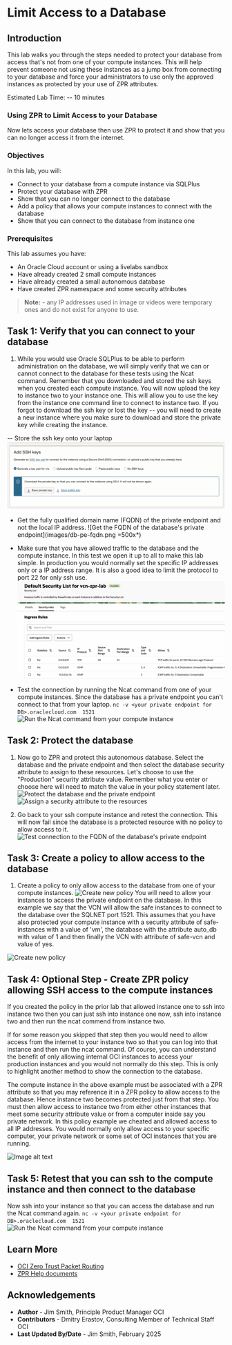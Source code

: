 # Limit Access to a Database

## Introduction

This lab walks you through the steps needed to protect your database from access that's not from one of your compute instances. This will help prevent someone not using these instances as a jump box from connecting to your database and force your administrators to use only the approved instances as protected by your use of ZPR attributes.

Estimated Lab Time: -- 10 minutes

### Using ZPR to Limit Access to your Database

Now lets access your database then use ZPR to protect it and show that you can no longer access it from the internet.

### Objectives

In this lab, you will:

* Connect to your database from a compute instance via SQLPlus
* Protect your database with ZPR
* Show that you can no longer connect to the database
* Add a policy that allows your compute instances to connect with the database
* Show that you can connect to the database from instance one

### Prerequisites

This lab assumes you have:

* An Oracle Cloud account or using a livelabs sandbox
* Have already created 2 small compute instances
* Have already created a small autonomous database
* Have created ZPR namespace and some security attributes

> **Note:** - any IP addresses used in image or videos were temporary ones and do not exist for anyone to use.

## Task 1: Verify that you can connect to your database

1. While you would use Oracle SQLPlus to be able to perform administration on the database, we will simply verify that we can or cannot connect to the database for these tests using the Ncat command.
Remember that you downloaded and stored the ssh keys when you created each compute instance. You will now upload the key to instance two to your instance one. This will allow you to use the key from the instance one command line to connect to instance two. If you forgot to download the ssh key or lost the key -- you will need to create a new instance where you make sure to download and store the private key while creating the instance.

-- Store the ssh key onto your laptop
![Make sure that you have the ssh key for the instance](images/download-ssh-private-key.png)

* Get the fully qualified domain name (FQDN) of the private endpoint and not the local IP address.
![Get the FQDN of the database's private endpoint](images/db-pe-fqdn.png =500x*)

* Make sure that you have allowed traffic to the database and the compute instance. In this test we open it up to all to make this lab simple. In production you would normally set the specific IP addresses only or a IP address range. It is also a good idea to limit the protocol to port 22 for only ssh use.
![Allow all IP addresses or at least your IPs](images/ingress-rules.png)

* Test the connection by running the Ncat command from one of your compute instances. Since the database has a private endpoint you can't connect to that from your laptop.
```nc -v <your private endpoint for DB>.oraclecloud.com  1521```
![Run the Ncat command from your compute instance](images/terminal-test-connect-instance.png)

## Task 2: Protect the database

<!-- I think for this tutorial use case you should be more specific with your sec attrs naming and value. For example, you will have seen in my tutorial (https://docs.oracle.com/en/learn/config-oci-zpr/index.html), I was quite prescriptive and meaningful with the sec attrs names and values. -->

1. Now go to ZPR and protect this autonomous database. Select the database and the private endpoint and then select the database security attribute to assign to these resources.
Let's choose to use the "Production" security attribute value. Remember what you enter or choose here will need to match the value in your policy statement later.
![Protect the database and the private endpoint](images/protect-resource.png)
![Assign a security attribute to the resources](images/protect-resource-2.png)

1. Go back to your ssh compute instance and retest the connection. This will now fail since the database is a protected resource with no policy to allow access to it.
![Test connection to the FQDN of the database's private endpoint](images/pe-timeout.png)

## Task 3: Create a policy to allow access to the database

1. Create a policy to only allow access to the database from one of your compute instances.
![Create new policy](images/zpr-db-policy.png)
You will need to allow your instances to access the private endpoint on the database. In this example we say that the VCN will allow the safe instances to connect to the database over the SQLNET port 1521. This assumes that you have also protected your compute instance with a security attribute of safe-instances with a value of 'vm', the database with the attribute auto_db with value of 1 and then finally the VCN with attribute of safe-vcn and value of yes.

![Create new policy](images/zpr-db-policy.png)

## Task 4: Optional Step - Create ZPR policy allowing SSH access to the compute instances

If you created the policy in the prior lab that allowed instance one to ssh into instance two then you can just ssh into instance one now, ssh into instance two and then run the ncat commend from instance two.

If for some reason you skipped that step then you would need to allow access from the internet to your instance two so that you can log into that instance and then run the ncat command. Of course, you can understand the benefit of only allowing internal OCI instances to access your production instances and you would not normally do this step. This is only to highlight another method to show the connection to the database.

The compute instance in the above example must be associated with a ZPR attribute so that you may reference it in a ZPR policy to allow access to the database. Hence instance two becomes protected just from that step. You must then allow access to instance two from either other instances that meet some security attribute value or from a computer inside say you private network. In this policy example we cheated and allowed access to all IP addresses. You would normally only allow access to your specific computer, your private network or some set of OCI instances that you are running.

![Image alt text](images/zpr-ssh-policy.png)

## Task 5: Retest that you can ssh to the compute instance and then connect to the database

Now ssh into your instance so that you can access the database and run the Ncat command again.
```nc -v <your private endpoint for DB>.oraclecloud.com  1521```
![Run the Ncat command from your compute instance](images/terminal-test-connect-instance.png)

## Learn More

* [OCI Zero Trust Packet Routing](https://www.oracle.com/security/cloud-security/zero-trust-packet-routing/)
* [ZPR Help documents](https://docs.oracle.com/en-us/iaas/Content/zero-trust-packet-routing/overview.htm)

## Acknowledgements

- **Author** - Jim Smith, Principle Product Manager OCI
- **Contributors** - Dmitry Erastov, Consulting Member of Technical Staff OCI
- **Last Updated By/Date** - Jim Smith, February 2025